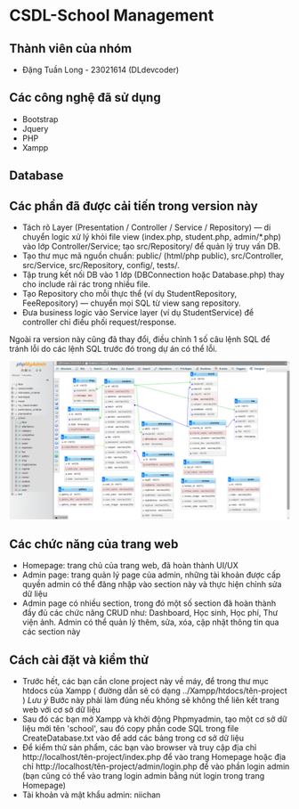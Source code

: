 # CSDL-School Management

## Thành viên của nhóm

- Đặng Tuần Long - 23021614 (DLdevcoder)

## Các công nghệ đã sử dụng

- Bootstrap
- Jquery
- PHP
- Xampp

## Database

## Các phần đã được cải tiến trong version này

- Tách rõ Layer (Presentation / Controller / Service / Repository) — di chuyển logic xử lý khỏi file view (index.php, student.php, admin/\*.php) vào lớp Controller/Service; tạo src/Repository/ để quản lý truy vấn DB.
- Tạo thư mục mã nguồn chuẩn: public/ (html/php public), src/Controller, src/Service, src/Repository, config/, tests/.
- Tập trung kết nối DB vào 1 lớp (DBConnection hoặc Database.php) thay cho include rải rác trong nhiều file.
- Tạo Repository cho mỗi thực thể (ví dụ StudentRepository, FeeRepository) — chuyển mọi SQL từ view sang repository.
- Đưa business logic vào Service layer (ví dụ StudentService) để controller chỉ điều phối request/response.

Ngoài ra version này cũng đã thay đổi, điều chỉnh 1 số câu lệnh SQL để tránh lỗi do các lệnh SQL trước đó trong dự án có thể lỗi.

![alt](database.png)

## Các chức năng của trang web

- Homepage: trang chủ của trang web, đã hoàn thành UI/UX
- Admin page: trang quản lý page của admin, những tài khoản được cấp quyền admin có thể đăng nhập vào section này và thực hiện chỉnh sửa dữ liệu
- Admin page có nhiều section, trong đó một số section đã hoàn thành đầy đủ các chức năng CRUD như: Dashboard, Học sinh, Học phí, Thư viện ảnh. Admin có thể quản lý thêm, sửa, xóa, cập nhật thông tin qua các section này

## Cách cài đặt và kiểm thử

- Trước hết, các bạn cần clone project này về máy, để trong thư mục htdocs của Xampp ( đường dẫn sẽ có dạng ../Xampp/htdocs/tên-project )
  _Lưu ý_ Bước này phải làm đúng nếu không sẽ không thể liên kết trang web với cơ sở dữ liệu
- Sau đó các bạn mở Xampp và khởi động Phpmyadmin, tạo một cơ sở dữ liệu mới tên 'school', sau đó copy phần code SQL trong file CreateDatabase.txt vào để add các bảng trong cơ sở dữ liệu
- Để kiểm thử sản phẩm, các bạn vào browser và truy cập địa chỉ http://localhost/tên-project/index.php để vào trang Homepage hoặc địa chỉ http://localhost/tên-project/admin/login.php để vào phần login admin (bạn cũng có thể vào trang login admin bằng nút login trong trang Homepage)
- Tài khoản và mật khẩu admin: niichan

